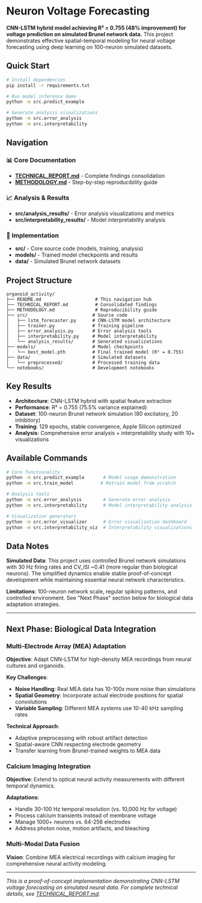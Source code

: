 # Neuron Voltage Forecasting

**CNN-LSTM hybrid model achieving R² = 0.755 (48% improvement) for voltage prediction on simulated Brunel network data.** This project demonstrates effective spatial-temporal modeling for neural voltage forecasting using deep learning on 100-neuron simulated datasets.

## Quick Start

```bash
# Install dependencies
pip install -r requirements.txt

# Run model inference demo
python -m src.predict_example

# Generate analysis visualizations
python -m src.error_analysis
python -m src.interpretability
```

## Navigation

### 📊 Core Documentation
- **[TECHNICAL_REPORT.md](TECHNICAL_REPORT.md)** - Complete findings consolidation
- **[METHODOLOGY.md](METHODOLOGY.md)** - Step-by-step reproducibility guide

### 📈 Analysis & Results
- **src/analysis_results/** - Error analysis visualizations and metrics
- **src/interpretability_results/** - Model interpretability analysis

### 🔧 Implementation
- **src/** - Core source code (models, training, analysis)
- **models/** - Trained model checkpoints and results
- **data/** - Simulated Brunel network datasets

## Project Structure

```
organoid_activity/
├── README.md                    # This navigation hub
├── TECHNICAL_REPORT.md          # Consolidated findings
├── METHODOLOGY.md               # Reproducibility guide
├── src/                        # Source code
│   ├── lstm_forecaster.py      # CNN-LSTM model architecture
│   ├── trainer.py              # Training pipeline
│   ├── error_analysis.py       # Error analysis tools
│   ├── interpretability.py     # Model interpretability
│   └── analysis_results/       # Generated visualizations
├── models/                     # Model checkpoints
│   └── best_model.pth          # Final trained model (R² = 0.755)
├── data/                       # Simulated datasets
│   └── preprocessed/           # Processed training data
└── notebooks/                  # Development notebooks
```

## Key Results

- **Architecture**: CNN-LSTM hybrid with spatial feature extraction
- **Performance**: R² = 0.755 (75.5% variance explained)
- **Dataset**: 100-neuron Brunel network simulation (80 excitatory, 20 inhibitory)
- **Training**: 129 epochs, stable convergence, Apple Silicon optimized
- **Analysis**: Comprehensive error analysis + interpretability study with 10+ visualizations

## Available Commands

```bash
# Core functionality  
python -m src.predict_example       # Model usage demonstration
python -m src.train_model          # Retrain model from scratch

# Analysis tools
python -m src.error_analysis        # Generate error analysis
python -m src.interpretability      # Model interpretability analysis

# Visualization generators
python -m src.error_visualizer      # Error visualization dashboard
python -m src.interpretability_viz  # Interpretability visualizations
```

## Data Notes

**Simulated Data**: This project uses controlled Brunel network simulations with 30 Hz firing rates and CV_ISI ~0.41 (more regular than biological neurons). The simplified dynamics enable stable proof-of-concept development while maintaining essential neural network characteristics.

**Limitations**: 100-neuron network scale, regular spiking patterns, and controlled environment. See "Next Phase" section below for biological data adaptation strategies.

---

## Next Phase: Biological Data Integration

### Multi-Electrode Array (MEA) Adaptation
**Objective**: Adapt CNN-LSTM for high-density MEA recordings from neural cultures and organoids.

**Key Challenges**:
- **Noise Handling**: Real MEA data has 10-100x more noise than simulations
- **Spatial Geometry**: Incorporate actual electrode positions for spatial convolutions
- **Variable Sampling**: Different MEA systems use 10-40 kHz sampling rates

**Technical Approach**:
- Adaptive preprocessing with robust artifact detection
- Spatial-aware CNN respecting electrode geometry
- Transfer learning from Brunel-trained weights to MEA data

### Calcium Imaging Integration
**Objective**: Extend to optical neural activity measurements with different temporal dynamics.

**Adaptations**:
- Handle 30-100 Hz temporal resolution (vs. 10,000 Hz for voltage)
- Process calcium transients instead of membrane voltage
- Manage 1000+ neurons vs. 64-256 electrodes
- Address photon noise, motion artifacts, and bleaching

### Multi-Modal Data Fusion
**Vision**: Combine MEA electrical recordings with calcium imaging for comprehensive neural activity modeling.

---

*This is a proof-of-concept implementation demonstrating CNN-LSTM voltage forecasting on simulated neural data. For complete technical details, see [TECHNICAL_REPORT.md](TECHNICAL_REPORT.md).*
